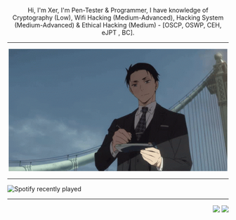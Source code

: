 <p align="center">
  Hi, I'm Xer, I'm Pen-Tester & Programmer, I have knowledge of Cryptography (Low), Wifi Hacking (Medium-Advanced), Hacking System (Medium-Advanced) & Ethical Hacking (Medium) - [OSCP, OSWP, CEH, eJPT , BC].
</p>

 ---

<p align="center">
  
  <img src="daisuke.gif">

</p>

 ---
 
![Spotify recently played](https://spotify-recently-played-readme.vercel.app/api?user=4lcr83ynummqmwlx85z8lf4xv&count=1)

 ---

<div align="right">
  <img src="https://views.whatilearened.today/views/github/Xerbuff/verma-anushka.svg">
  <img src="https://img.shields.io/badge/Gracias%20por%20visitarme%20Negro-!-1EAEDB.svg">
</div>
